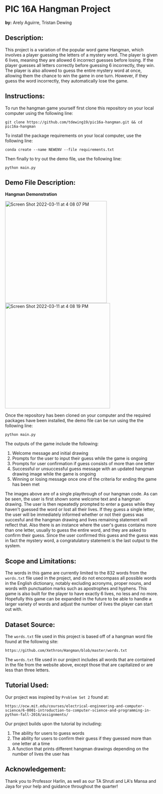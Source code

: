 # PIC 16A Hangman Project

**by:** Arely Aguirre, Tristan Dewing

## Description:

This project is a variation of the popular word game Hangman, which involves a player guessing the letters of a mystery word. The player is given 6 lives, meaning they are allowed 6 incorrect guesses before losing. If the player guesses all letters correctly before guessing 6 incorrectly, they win. The player is also allowed to guess the entire mystery word at once, allowing them the chance to win the game in one turn. However, if they guess the word incorrectly, they automatically lose the game.

## Instructions:

To run the hangman game yourself first clone this repository on your local computer using the following line:

```
git clone https://github.com/tdewing19/pic16a-hangman.git && cd pic16a-hangman
```

To install the package requirements on your local computer, use the following line:

```
conda create --name NEWENV --file requirements.txt
```

Then finally to try out the demo file, use the following line:

```
python main.py
```

## Demo File Description:
**Hangman Demonstration**    
<p float="left">
  <img width="334" alt="Screen Shot 2022-03-11 at 4 08 07 PM" src="https://user-images.githubusercontent.com/97066669/157994427-e33c81fa-3f73-49f9-8cea-181526a589d0.png">
  <img width="345" alt="Screen Shot 2022-03-11 at 4 08 19 PM" src="https://user-images.githubusercontent.com/97066669/157994429-1038b144-da80-480a-97f8-8e8a4ba54acb.png"> 
</p>

Once the repository has been cloned on your computer and the required packages have been installed, the demo file can be run using the the following line: 

```
python main.py
```
The outputs of the game include the following:
  1. Welcome message and initial drawing
  2. Prompts for the user to input their guess while the game is ongoing
  3. Prompts for user confirmation if guess consists of more than one letter
  4. Successful or unsuccessful guess message with an updated hangman drawing image while the game is ongoing
  5. Winning or losing message once one of the criteria for ending the game has been met

The images above are of a single playthrough of our hangman code. As can be seen, the user is first shown some welcome text and a hangman drawing. The user is then repeatedly prompted to enter a guess while they haven't guessed the word or lost all their lives. If they guess a single letter, the user will be immediately informed whether or not their guess was succesful and the hangman drawing and lives remaining statement will reflect that. Also there is an instance where the user's guess contains more than one letter, usually to guess the entire word, and they are asked to confirm their guess. Since the user confirmed this guess and the guess was in fact the mystery word, a congratulatory statement is the last output to the system.


## Scope and Limitations:

The words in this game are currently limited to the 832 words from the `words.txt` file used in the project, and do not encompass all possible words in the English dictionary, notably excluding acronyms, proper nouns, and words with punctuation marks such as apostrophes and hyphens. This game is also built for the player to have exactly 6 lives, no less and no more. Hopefully this game can be expanded in the future to be able to handle a larger variety of words and adjust the number of lives the player can start out with.

## Dataset Source:

The `words.txt` file used in this project is based off of a hangman word file found at the following site:

```
https://github.com/Xethron/Hangman/blob/master/words.txt
```
The `words.txt` file used in our project includes all words that are contained in the file from the website above, except those that are capitalized or are less than three letters.

## Tutorial Used:

Our project was inspired by `Problem Set 2` found at:

```
https://ocw.mit.edu/courses/electrical-engineering-and-computer-science/6-0001-introduction-to-computer-science-and-programming-in-python-fall-2016/assignments/
```
Our project builds upon the tutorial by including:
  1. The ability for users to guess words
  2. The ability for users to confirm their guess if they guessed more than one letter at a time
  3. A function that prints different hangman drawings depending on the number of lives the user has

## Acknowledgement:

Thank you to Professor Harlin, as well as our TA Shruti and LA's Mansa and Jaya for your help and guidance throughout the quarter!
